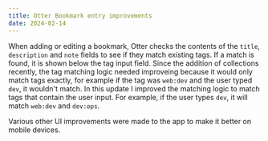 ```yaml
---
title: Otter Bookmark entry improvements
date: 2024-02-14
---
```


When adding or editing a bookmark, Otter checks the contents of the `title`, `description` and `note` fields to see if they match existing tags. If a match is found, it is shown below the tag input field. Since the addition of collections recently, the tag matching logic needed improveing because it would only match tags exactly, for example if the tag was `web:dev` and the user typed `dev`, it wouldn't match. In this update I improved the matching logic to match tags that contain the user input. For example, if the user types `dev`, it will match `web:dev` and `dev:ops`.

Various other UI improvements were made to the app to make it better on mobile devices.
